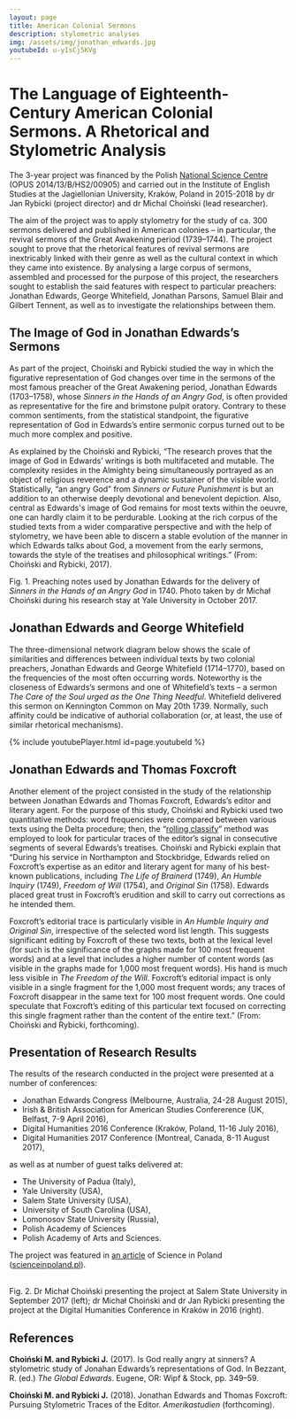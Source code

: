 ```yaml
---
layout: page
title: American Colonial Sermons
description: stylometric analyses
img: /assets/img/jonathan_edwards.jpg
youtubeId: u-yIsCj5KVg
---
```




# The Language of Eighteenth-Century American Colonial Sermons. A Rhetorical and Stylometric Analysis

The 3-year project was financed by the Polish [National Science Centre](https://ncn.gov.pl/?language=en) (OPUS 2014/13/B/HS2/00905) and carried out in the Institute of English Studies at the Jagiellonian University, Kraków, Poland in 2015-2018 by dr Jan Rybicki (project director) and dr Michal Choiński (lead researcher).

The aim of the project was to apply stylometry for the study of ca. 300 sermons delivered and published in American colonies – in particular, the revival sermons of the Great Awakening period (1739–1744). The project sought to prove that the rhetorical features of revival sermons are inextricably linked with their genre as well as the cultural context in which they came into existence. By analysing a large corpus of sermons, assembled and processed for the purpose of this project, the researchers sought to establish the said features with respect to particular preachers: Jonathan Edwards, George Whitefield, Jonathan Parsons, Samuel Blair and Gilbert Tennent, as well as to investigate the relationships between them.

## The Image of God in Jonathan Edwards’s Sermons

As part of the project, Choiński and Rybicki studied the way in which the figurative representation of God changes over time in the sermons of the most famous preacher of the Great Awakening period, Jonathan Edwards (1703–1758), whose _Sinners in the Hands of an Angry God_, is often provided as representative for the fire and brimstone pulpit oratory. Contrary to these common sentiments, from the statistical standpoint, the figurative representation of God in Edwards’s entire sermonic corpus turned out to be much more complex and positive. 

As explained by the Choiński and Rybicki, “The research proves that the image of God in Edwards’ writings is both multifaceted and mutable. The complexity resides in the Almighty being simultaneously portrayed as an object of religious reverence and a dynamic sustainer of the visible world. Statistically, “an angry God” from _Sinners or Future Punishment_ is but an addition to an otherwise deeply devotional and benevolent depiction. Also, central as Edwards's image of God remains for most texts within the oeuvre, one can hardly claim it to be perdurable. Looking at the rich corpus of the studied texts from a wider comparative perspective and with the help of stylometry, we have been able to discern a stable evolution of the manner in which Edwards talks about God, a movement from the early sermons, towards the style of the treatises and philosophical writings.” (From: Choiński and Rybicki, 2017).


<div>
    <img class="col three left" src="{{ site.baseurl }}/assets/img/edwards_manuscript.png" alt="" title="example image"/>
</div>
<div class="col three caption">
    Fig. 1. Preaching notes used by Jonathan Edwards for the delivery of <i>Sinners in the Hands of an Angry God</i> in 1740. Photo taken by dr Michał Choiński during his research stay at Yale University in October 2017.
</div>



## Jonathan Edwards and George Whitefield

The three-dimensional network diagram below shows the scale of similarities and differences between individual texts by two colonial preachers, Jonathan Edwards and George Whitefield (1714–1770), based on the frequencies of the most often occurring words. Noteworthy is the closeness of Edwards’s sermons and one of Whitefield’s texts – a sermon _The Care of the Soul urged as the One Thing Needful_. Whitefield delivered this sermon on Kennington Common on May 20th 1739. Normally, such affinity could be indicative of authorial collaboration (or, at least, the use of similar rhetorical mechanisms).


{% include youtubePlayer.html id=page.youtubeId %}




## Jonathan Edwards and Thomas Foxcroft

Another element of the project consisted in the study of the relationship between Jonathan Edwards and Thomas Foxcroft, Edwards’s editor and literary agent. For the purpose of this study, Choiński and Rybicki used two quantitative methods: word frequencies were compared between various texts using the Delta procedure; then, the “[rolling classify](https://computationalstylistics.github.io/projects/05_rolling_stylometry/)” method was employed to look for particular traces of the editor’s signal in consecutive segments of several Edwards’s treatises. Choiński and Rybicki explain that “During his service in Northampton and Stockbridge, Edwards relied on Foxcroft’s expertise as an editor and literary agent for many of his best-known publications, including _The Life of Brainerd_ (1749), _An Humble Inquiry_ (1749), _Freedom of Will_ (1754), and _Original Sin_ (1758). Edwards placed great trust in Foxcroft’s erudition and skill to carry out corrections as he intended them. 

Foxcroft’s editorial trace is particularly visible in _An Humble Inquiry and Original Sin_, irrespective of the selected word list length. This suggests significant editing by Foxcroft of these two texts, both at the lexical level (for such is the significance of the graphs made for 100 most frequent words) and at a level that includes a higher number of content words (as visible in the graphs made for 1,000 most frequent words). His hand is much less visible in _The Freedom of the Will_. Foxcroft’s editorial impact is only visible in a single fragment for the 1,000 most frequent words; any traces of Foxcroft disappear in the same text for 100 most frequent words. One could speculate that Foxcroft’s editing of this particular text focused on correcting this single fragment rather than the content of the entire text.” (From: Choiński and Rybicki, forthcoming).


## Presentation of Research Results

The results of the research conducted in the project were presented at a number of conferences:

* Jonathan Edwards Congress (Melbourne, Australia, 24-28 August 2015),
* Irish & British Association for American Studies Confererence (UK, Belfast, 7-9 April 2016),
* Digital Humanities 2016 Conference (Kraków, Poland, 11-16 July 2016),
* Digital Humanities 2017 Conference (Montreal, Canada, 8-11 August 2017),

as well as at number of guest talks delivered at:

* The University of Padua (Italy),
* Yale University (USA),
* Salem State University (USA),
* University of South Carolina (USA),
* Lomonosov State University (Russia),
* Polish Academy of Sciences
* Polish Academy of Arts and Sciences.

The project was featured in [an article](http://scienceinpoland.pap.pl/en/news/news%2C407979%2Cthey-study-literary-style-like-fingerprints.html) of Science in Poland ([scienceinpoland.pl](scienceinpoland.pl)).

<div class="img_row">
    <img class="col one left" src="{{ site.baseurl }}/assets/img/choinski_in_salem.png" alt="" title="example image"/>
    <img class="col two left" src="{{ site.baseurl }}/assets/img/choinski_at_DH2016.jpg" alt="" title="example image"/>
</div>
<div class="col three caption">
    Fig. 2. Dr Michał Choiński presenting the project at Salem State University in September 2017 (left); dr Michał Choiński and dr Jan Rybicki presenting the project at the Digital Humanities Conference in Kraków in 2016 (right).
</div>


## References

**Choiński M. and Rybicki J.** (2017). Is God really angry at sinners? A stylometric study of Jonahan Edwards’s representations of God. In Bezzant, R. (ed.) _The Global Edwards_. Eugene, OR: Wipf & Stock, pp. 349–59.

**Choiński M. and Rybicki J.** (2018). Jonathan Edwards and Thomas Foxcroft: Pursuing Stylometric Traces of the Editor. _Amerikastudien_ (forthcoming).




